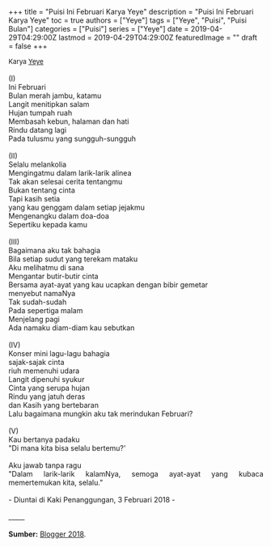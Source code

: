 +++
title = "Puisi Ini Februari Karya Yeye"
description = "Puisi Ini Februari Karya Yeye"
toc = true
authors = ["Yeye"]
tags = ["Yeye", "Puisi", "Puisi Bulan"]
categories = ["Puisi"]
series = ["Yeye"]
date = 2019-04-29T04:29:00Z
lastmod = 2019-04-29T04:29:00Z
featuredImage = ""
draft = false
+++

<div style="text-align: justify;">
<div style="font-size: small;">Karya <a href="/authors/yeye/" target="_blank">Yeye</a></div><br />
(I)<br />Ini Februari<br />Bulan merah jambu, katamu<br />Langit menitipkan salam<br />Hujan tumpah ruah<br />Membasah kebun, halaman dan hati<br />Rindu datang lagi<br />Pada tulusmu yang sungguh-sungguh<br /><br />(II)<br />Selalu melankolia<br />Mengingatmu dalam larik-larik alinea<br />Tak akan selesai cerita tentangmu<br />Bukan tentang cinta<br />Tapi kasih setia<br />yang kau genggam dalam setiap jejakmu<br />Mengenangku dalam doa-doa<br />Sepertiku kepada kamu<br /><br />(III)<br />Bagaimana aku tak bahagia<br />Bila setiap sudut yang terekam mataku<br />Aku melihatmu di sana<br />Mengantar butir-butir cinta<br />Bersama ayat-ayat yang kau ucapkan dengan bibir gemetar<br />menyebut namaNya<br />Tak sudah-sudah<br />Pada sepertiga malam<br />Menjelang pagi<br />Ada namaku diam-diam kau sebutkan<br /><br />(IV)<br />Konser mini lagu-lagu bahagia<br />sajak-sajak cinta<br />riuh memenuhi udara<br />Langit dipenuhi syukur<br />Cinta yang serupa hujan<br />Rindu yang jatuh deras<br />dan Kasih yang bertebaran<br />Lalu bagaimana mungkin aku tak merindukan Februari?<br /><br />(V)<br />Kau bertanya padaku<br />"Di mana kita bisa selalu bertemu?'<br /><br />Aku jawab tanpa ragu<br />"Dalam larik-larik kalamNya, semoga ayat-ayat yang kubaca memertemukan kita, selalu."<br /><br />- Diuntai di Kaki Penanggungan, 3 Februari 2018 -<br /><br />
_____<br /><br />
<b>Sumber:</b> <a href="https://ranselmbakyeye.blogspot.com/2018/02/ini-februari-puisi-puisi-cinta.html" target="_blank">Blogger 2018</a>.</div>
